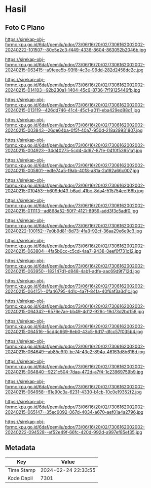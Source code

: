 # Hasil

## Foto C Plano

https://sirekap-obj-formc.kpu.go.id/6daf/pemilu/pdpr/73/06/16/20/02/7306162002002-20240222-101507--80c5e2c3-f449-4336-8604-863052b2046b.jpg

https://sirekap-obj-formc.kpu.go.id/6daf/pemilu/pdpr/73/06/16/20/02/7306162002002-20240215-063415--a9feee5b-93f8-4c3e-99dd-282d2458dc2c.jpg

https://sirekap-obj-formc.kpu.go.id/6daf/pemilu/pdpr/73/06/16/20/02/7306162002002-20240215-014103--92b230a1-1404-45c6-8736-7f19125446fb.jpg

https://sirekap-obj-formc.kpu.go.id/6daf/pemilu/pdpr/73/06/16/20/02/7306162002002-20240215-013119--426dd746-41c4-45c1-a011-eba429ed88d1.jpg

https://sirekap-obj-formc.kpu.go.id/6daf/pemilu/pdpr/73/06/16/20/02/7306162002002-20240215-003843--26de64ba-0f5f-40a7-950d-218a29931807.jpg

https://sirekap-obj-formc.kpu.go.id/6daf/pemilu/pdpr/73/06/16/20/02/7306162002002-20240215-004923--34d40275-5cd4-4d67-87fe-0410f53651a1.jpg

https://sirekap-obj-formc.kpu.go.id/6daf/pemilu/pdpr/73/06/16/20/02/7306162002002-20240215-005801--edfe74a5-f9ab-40f8-a81a-2a192a66c007.jpg

https://sirekap-obj-formc.kpu.go.id/6daf/pemilu/pdpr/73/06/16/20/02/7306162002002-20240215-010453--b609dd43-b6ad-41bc-8da4-515754eef66b.jpg

https://sirekap-obj-formc.kpu.go.id/6daf/pemilu/pdpr/73/06/16/20/02/7306162002002-20240215-011113--ad868a52-50f7-4121-8959-add3f3c5adf0.jpg

https://sirekap-obj-formc.kpu.go.id/6daf/pemilu/pdpr/73/06/16/20/02/7306162002002-20240222-100152--7e0b9d81-8d73-4fa3-92cf-36aa29e6e9c3.jpg

https://sirekap-obj-formc.kpu.go.id/6daf/pemilu/pdpr/73/06/16/20/02/7306162002002-20240215-063804--4fa5b0cc-c5cd-4aa7-9438-0eef0f731c12.jpg

https://sirekap-obj-formc.kpu.go.id/6daf/pemilu/pdpr/73/06/16/20/02/7306162002002-20240215-063950--182147d1-d848-4ab1-adfe-aac69d9f712d.jpg

https://sirekap-obj-formc.kpu.go.id/6daf/pemilu/pdpr/73/06/16/20/02/7306162002002-20240215-064151--0fa46795-4d1c-4a7f-84fa-40f6af3a3d1c.jpg

https://sirekap-obj-formc.kpu.go.id/6daf/pemilu/pdpr/73/06/16/20/02/7306162002002-20240215-064342--6576e7ae-bb49-4d12-929c-19d73d2bd158.jpg

https://sirekap-obj-formc.kpu.go.id/6daf/pemilu/pdpr/73/06/16/20/02/7306162002002-20240215-064516--5cd4c669-8eb0-43c5-9d17-dfcc57f035b4.jpg

https://sirekap-obj-formc.kpu.go.id/6daf/pemilu/pdpr/73/06/16/20/02/7306162002002-20240215-064649--ab85c9f0-be74-43c2-894a-46163d8b616d.jpg

https://sirekap-obj-formc.kpu.go.id/6daf/pemilu/pdpr/73/06/16/20/02/7306162002002-20240215-064840--9221c504-7daa-472d-a7f4-1c23969759b9.jpg

https://sirekap-obj-formc.kpu.go.id/6daf/pemilu/pdpr/73/06/16/20/02/7306162002002-20240215-064958--61e90c3a-6231-4330-b1cb-10c0e19352f2.jpg

https://sirekap-obj-formc.kpu.go.id/6daf/pemilu/pdpr/73/06/16/20/02/7306162002002-20240215-065147--35ec6092-067d-4034-a670-aef01a4a2796.jpg

https://sirekap-obj-formc.kpu.go.id/6daf/pemilu/pdpr/73/06/16/20/02/7306162002002-20240222-094528--ef52e49f-66fc-420d-992d-a997ef85ef35.jpg


## Metadata

| Key        | Value               |
| ---------- | ------------------- |
| Time Stamp | 2024-02-24 22:33:55 |
| Kode Dapil | 7301                |



